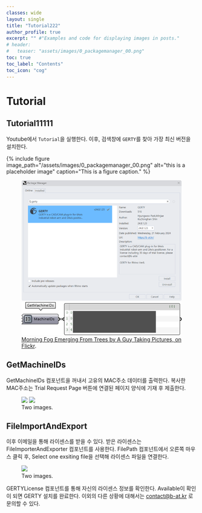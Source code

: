 ```yaml
---
classes: wide
layout: single
title: "Tutorial222"
author_profile: true
excerpt: "" #"Examples and code for displaying images in posts."
# header:
#   teaser: "assets/images/0_packagemanager_00.png"
toc: true
toc_label: "Contents"
toc_icon: "cog"
---
```


# Tutorial

## Tutorial11111

Youtube에서 `Tutorial`을 실행한다.
이후, 검색창에 `GERTY`를 찾아 가장 최신 버전을 설치한다.
<!-- #### One Up -->
{% include figure image_path="/assets/images/0_packagemanager_00.png" alt="this is a placeholder image" caption="This is a figure caption." %}

<figure>
	<a href="assets/images/0_packagemanager_00.png"><img src="assets/images/0_packagemanager_00.png"></a>
	<a href="assets/images/GetMachineIDs-768x157.png"><img src="assets/images/GetMachineIDs-768x157.png"></a>
	<figcaption><a href="http://www.flickr.com/photos/80901381@N04/7758832526/" title="Morning Fog Emerging From Trees by A Guy Taking Pictures, on Flickr">Morning Fog Emerging From Trees by A Guy Taking Pictures, on Flickr</a>.</figcaption>
</figure>

## GetMachineIDs

GetMachineIDs 컴포넌트을 꺼내서 고유의 MAC주소 데이터를 출력한다.
복사한 MAC주소는 Trial Request Page 버튼에 연결된 페이지 양식에 기재 후 제출한다.

<!-- #### Two
 ```html
<figure class="half">
    <a href="/assets/images/image-filename-1-large.jpg"><img src="/assets/images/image-filename-1.jpg"></a>
    <a href="/assets/images/image-filename-2-large.jpg"><img src="/assets/images/image-filename-2.jpg"></a>
    <figcaption>Caption describing these two images.</figcaption>
</figure>
``` -->

<figure>
	<a href="assets/images/1_MACAddress_01.png"><img src="assets/images/1_MACAddress_01.png"></a>
	<a href="assets/images/2_license_Import_1.png"><img src="assets/images/2_license_Import_1.png"></a>
	<figcaption>Two images.</figcaption>
</figure>

## FileImportAndExport

이후 이메일을 통해 라이센스를 받을 수 있다.
받은 라이센스는 FileImporterAndExporter 컴포넌트를 사용한다. 
FilePath 컴포넌트에서 오른쪽 마우스 클릭 후, Select one exsiting file을 선택해 라이센스 파일을 연결한다.

<!-- #### Three -->

<figure>
	<a href="assets/images/3_licenseReader_00.png"><img src="assets/images/3_licenseReader_00.png"></a>
	<figcaption>Two images.</figcaption>
</figure>

GERTYLicense 컴포넌트를 통해 자신의 라이센스 정보를 확인한다.
Available이 확인이 되면 GERTY 설치를 완료한다.
이외의 다른 상황에 대해서는 contact@b-at.kr 로 문의할 수 있다.

<!-- #### Three Up

Apply the `third` class like so to display three images side by side that share the same caption.

```html
<figure class="third">
	<img src="/images/image-filename-1.jpg">
	<img src="/images/image-filename-2.jpg">
	<img src="/images/image-filename-3.jpg">
	<figcaption>Caption describing these three images.</figcaption>
</figure>
```

And you'll get something that looks like this:

<figure class="third">
	<img src="http://placehold.it/600x300.jpg">
	<img src="http://placehold.it/600x300.jpg">
	<img src="http://placehold.it/600x300.jpg">
	<figcaption>Three images.</figcaption>
</figure> -->
